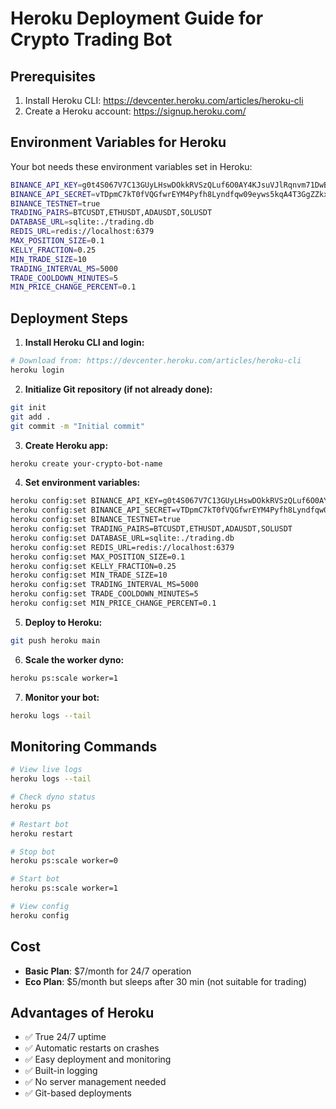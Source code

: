 # Heroku Deployment Guide for Crypto Trading Bot

## Prerequisites
1. Install Heroku CLI: https://devcenter.heroku.com/articles/heroku-cli
2. Create a Heroku account: https://signup.heroku.com/

## Environment Variables for Heroku
Your bot needs these environment variables set in Heroku:

```bash
BINANCE_API_KEY=g0t4S067V7C13GUyLHswDOkkRVSzQLuf6O0AY4KJsuVJlRqnvm71DwBJe1SEKol4
BINANCE_API_SECRET=vTDpmC7kT0fVQGfwrEYM4Pyfh8Lyndfqw09eyws5kqA4T3GgZZkxkQxTdYNOXFa2
BINANCE_TESTNET=true
TRADING_PAIRS=BTCUSDT,ETHUSDT,ADAUSDT,SOLUSDT
DATABASE_URL=sqlite:./trading.db
REDIS_URL=redis://localhost:6379
MAX_POSITION_SIZE=0.1
KELLY_FRACTION=0.25
MIN_TRADE_SIZE=10
TRADING_INTERVAL_MS=5000
TRADE_COOLDOWN_MINUTES=5
MIN_PRICE_CHANGE_PERCENT=0.1
```

## Deployment Steps

1. **Install Heroku CLI and login:**
```bash
# Download from: https://devcenter.heroku.com/articles/heroku-cli
heroku login
```

2. **Initialize Git repository (if not already done):**
```bash
git init
git add .
git commit -m "Initial commit"
```

3. **Create Heroku app:**
```bash
heroku create your-crypto-bot-name
```

4. **Set environment variables:**
```bash
heroku config:set BINANCE_API_KEY=g0t4S067V7C13GUyLHswDOkkRVSzQLuf6O0AY4KJsuVJlRqnvm71DwBJe1SEKol4
heroku config:set BINANCE_API_SECRET=vTDpmC7kT0fVQGfwrEYM4Pyfh8Lyndfqw09eyws5kqA4T3GgZZkxkQxTdYNOXFa2
heroku config:set BINANCE_TESTNET=true
heroku config:set TRADING_PAIRS=BTCUSDT,ETHUSDT,ADAUSDT,SOLUSDT
heroku config:set DATABASE_URL=sqlite:./trading.db
heroku config:set REDIS_URL=redis://localhost:6379
heroku config:set MAX_POSITION_SIZE=0.1
heroku config:set KELLY_FRACTION=0.25
heroku config:set MIN_TRADE_SIZE=10
heroku config:set TRADING_INTERVAL_MS=5000
heroku config:set TRADE_COOLDOWN_MINUTES=5
heroku config:set MIN_PRICE_CHANGE_PERCENT=0.1
```

5. **Deploy to Heroku:**
```bash
git push heroku main
```

6. **Scale the worker dyno:**
```bash
heroku ps:scale worker=1
```

7. **Monitor your bot:**
```bash
heroku logs --tail
```

## Monitoring Commands

```bash
# View live logs
heroku logs --tail

# Check dyno status
heroku ps

# Restart bot
heroku restart

# Stop bot
heroku ps:scale worker=0

# Start bot
heroku ps:scale worker=1

# View config
heroku config
```

## Cost
- **Basic Plan**: $7/month for 24/7 operation
- **Eco Plan**: $5/month but sleeps after 30 min (not suitable for trading)

## Advantages of Heroku
- ✅ True 24/7 uptime
- ✅ Automatic restarts on crashes
- ✅ Easy deployment and monitoring
- ✅ Built-in logging
- ✅ No server management needed
- ✅ Git-based deployments